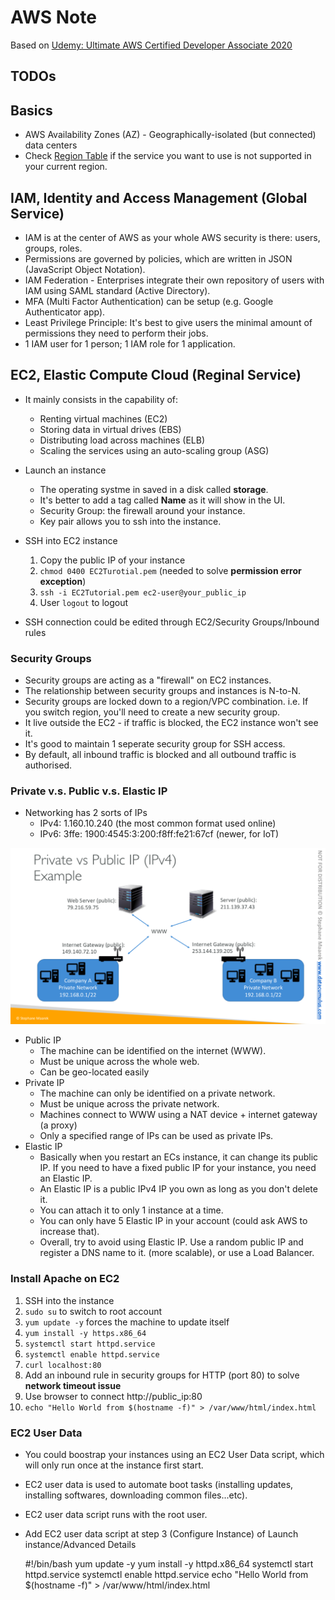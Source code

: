 # AWS Note

Based on [Udemy: Ultimate AWS Certified Developer Associate 2020](https://www.udemy.com/course/aws-certified-developer-associate-dva-c01)

## TODOs

## Basics

* AWS Availability Zones (AZ) - Geographically-isolated (but connected) data centers
* Check [Region Table](https://aws.amazon.com/about-aws/global-infrastructure/regional-product-services/?p=ngi&loc=4) if the service you want to use is not supported in your current region.

## IAM, Identity and Access Management (Global Service)

* IAM is at the center of AWS as your whole AWS security is there: users, groups, roles.
* Permissions are governed by policies, which are written in JSON (JavaScript Object Notation).
* IAM Federation - Enterprises integrate their own repository of users with IAM using SAML standard (Active Directory).
* MFA (Multi Factor Authentication) can be setup (e.g. Google Authenticator app).
* Least Privilege Principle: It's best to give users the minimal amount of permissions they need to perform their jobs.
* 1 IAM user for 1 person; 1 IAM role for 1 application.

## EC2, Elastic Compute Cloud (Reginal Service)

* It mainly consists in the capability of:
  * Renting virtual machines (EC2)
  * Storing data in virtual drives (EBS)
  * Distributing load across machines (ELB)
  * Scaling the services using an auto-scaling group (ASG)

* Launch an instance
  * The operating systme in saved in a disk called **storage**.
  * It's better to add a tag called **Name** as it will show in the UI.
  * Security Group: the firewall around your instance.
  * Key pair allows you to ssh into the instance.

* SSH into EC2 instance
  1. Copy the public IP of your instance
  2. `chmod 0400 EC2Turotial.pem` (needed to solve **permission error exception**)
  3. `ssh -i EC2Tutorial.pem ec2-user@your_public_ip`
  4. User `logout` to logout

* SSH connection could be edited through EC2/Security Groups/Inbound rules

### Security Groups

* Security groups are acting as a "firewall" on EC2 instances.
* The relationship between security groups and instances is N-to-N.
* Security groups are locked down to a region/VPC combination. i.e. If you switch region, you'll need to create a new security group.
* It live outside the EC2 - if traffic is blocked, the EC2 instance won't see it.
* It's good to maintain 1 seperate security group for SSH access.
* By default, all inbound traffic is blocked and all outbound traffic is authorised.

### Private v.s. Public v.s. Elastic IP

* Networking has 2 sorts of IPs
  * IPv4: 1.160.10.240 (the most common format used online)
  * IPv6: 3ffe: 1900:4545:3:200:f8ff:fe21:67cf (newer, for IoT)

![Private v.s. Public IP(IPv4)](./img/ip.png)

* Public IP
  * The machine can be identified on the internet (WWW).
  * Must be unique across the whole web.
  * Can be geo-located easily
* Private IP
  * The machine can only be identified on a private network.
  * Must be unique across the private network.
  * Machines connect to WWW using a NAT device + internet gateway (a proxy)
  * Only a specified range of IPs can be used as private IPs.
* Elastic IP
  * Basically when you restart an ECs instance, it can change its public IP. If you need to have a fixed public IP for your instance, you need an Elastic IP.
  * An Elastic IP is a public IPv4 IP you own as long as you don't delete it.
  * You can attach it to only 1 instance at a time.
  * You can only have 5 Elastic IP in your account (could ask AWS to increase that).
  * Overall, try to avoid using Elastic IP. Use a random public IP and register a DNS name to it. (more scalable), or use a Load Balancer.

### Install Apache on EC2

1. SSH into the instance
2. `sudo su` to switch to root account
3. `yum update -y` forces the machine to update itself
4. `yum install -y https.x86_64`
5. `systemctl start httpd.service`
6. `systemctl enable httpd.service`
7. `curl localhost:80`
8. Add an inbound rule in security groups for HTTP (port 80) to solve **network timeout issue**
9. Use browser to connect http://public_ip:80
10. `echo "Hello World from $(hostname -f)" > /var/www/html/index.html`

### EC2 User Data

* You could boostrap your instances using an EC2 User Data script, which will only run once at the instance first start.
* EC2 user data is used to automate boot tasks (installing updates, installing softwares, downloading common files...etc).
* EC2 user data script runs with the root user.
* Add EC2 user data script at step 3 (Configure Instance) of Launch instance/Advanced Details

    #!/bin/bash
    yum update -y
    yum install -y httpd.x86_64
    systemctl start httpd.service
    systemctl enable httpd.service
    echo "Hello World from $(hostname -f)" > /var/www/html/index.html
